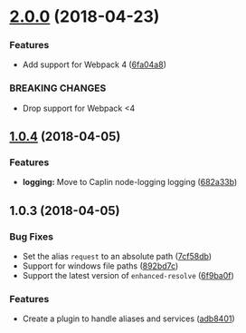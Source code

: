 <a name="2.0.0"></a>
# [2.0.0](https://github.com/caplin/caplin-dev-tools/compare/aliases-plugin@1.0.4...aliases-plugin@2.0.0) (2018-04-23)


### Features

* Add support for Webpack 4 ([6fa04a8](https://github.com/caplin/caplin-dev-tools/commit/6fa04a8))


### BREAKING CHANGES

* Drop support for Webpack <4



<a name="1.0.4"></a>
## [1.0.4](https://github.com/caplin/caplin-dev-tools/compare/aliases-plugin@1.0.3...aliases-plugin@1.0.4) (2018-04-05)


### Features

* **logging:** Move to Caplin node-logging logging ([682a33b](https://github.com/caplin/caplin-dev-tools/commit/682a33b))



<a name="1.0.3"></a>
## 1.0.3 (2018-04-05)


### Bug Fixes

* Set the alias `request` to an absolute path ([7cf58db](https://github.com/caplin/caplin-dev-tools/commit/7cf58db))
* Support for windows file paths ([892bd7c](https://github.com/caplin/caplin-dev-tools/commit/892bd7c))
* Support the latest version of `enhanced-resolve` ([6f9ba0f](https://github.com/caplin/caplin-dev-tools/commit/6f9ba0f))


### Features

* Create a plugin to handle aliases and services ([adb8401](https://github.com/caplin/caplin-dev-tools/commit/adb8401))



